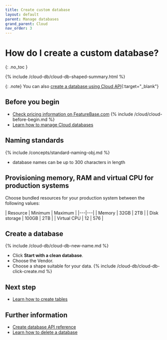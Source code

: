 ```yaml
---
title: Create custom database
layout: default
parent: Manage databases
grand_parent: Cloud
nav_order: 3
---
```


# How do I create a custom database?
{: .no_toc }

{% include /cloud-db/cloud-db-shaped-summary.html %}

{: .note}
You can also [create a database using Cloud API](https://api-docs-featurebase-cloud.redoc.ly/latest#operation/createDatabase){:target="_blank"}

## Before you begin

* [Check pricing information on FeatureBase.com](https://www.featurebase.com/pricing)
{% include /cloud/cloud-before-begin.md %}
* [Learn how to manage Cloud databases](/docs/cloud/cloud-databases/cloud-db-manage)

## Naming standards

{% include /concepts/standard-naming-obj.md %}
* database names can be up to 300 characters in length

## Provisioning memory, RAM and virtual CPU for production systems

Choose bundled resources for your production system between the following values:

| Resource | Minimum | Maximum |
|---|---|
| Memory | 32GB | 2TB |
| Disk storage | 100GB | 2TB |
| Virtual CPU | 12 | 576 |

## Create a database

{% include /cloud-db/cloud-db-new-name.md %}
* Click **Start with a clean database**.
* Choose the Vendor.
* Choose a shape suitable for your data.
{% include /cloud-db/cloud-db-click-create.md %}

## Next step

* [Learn how to create tables](/docs/cloud/cloud-tables/cloud-table-create)

## Further information

* [Create database API reference](https://api-docs-featurebase-cloud.redoc.ly/latest#operation/createDatabase)
* [Learn how to delete a database](/docs/cloud/cloud-databases/cloud-db-delete)
